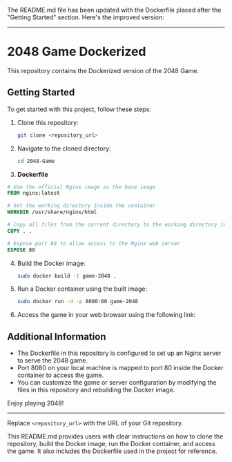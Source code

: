 The README.md file has been updated with the Dockerfile placed after the "Getting Started" section. Here's the improved version:

---

# 2048 Game Dockerized

This repository contains the Dockerized version of the 2048 Game.

## Getting Started

To get started with this project, follow these steps:

1. Clone this repository:
   ```bash
   git clone <repository_url>
   ```

2. Navigate to the cloned directory:
   ```bash
   cd 2048-Game
   ```

3. **Dockerfile**

```Dockerfile
# Use the official Nginx image as the base image
FROM nginx:latest

# Set the working directory inside the container
WORKDIR /usr/share/nginx/html

# Copy all files from the current directory to the working directory inside the container
COPY . .

# Expose port 80 to allow access to the Nginx web server
EXPOSE 80
```
 

4. Build the Docker image:
   ```bash
   sudo docker build -t game-2048 .
   ```

5. Run a Docker container using the built image:
   ```bash
   sudo docker run -d -p 8080:80 game-2048
   ```

6. Access the game in your web browser using the following link:



## Additional Information

- The Dockerfile in this repository is configured to set up an Nginx server to serve the 2048 game.
- Port 8080 on your local machine is mapped to port 80 inside the Docker container to access the game.
- You can customize the game or server configuration by modifying the files in this repository and rebuilding the Docker image.

Enjoy playing 2048!

---

Replace `<repository_url>` with the URL of your Git repository.

This README.md provides users with clear instructions on how to clone the repository, build the Docker image, run the Docker container, and access the game. It also includes the Dockerfile used in the project for reference.
